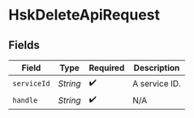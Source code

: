 # HskDeleteApiRequest


## Fields

| Field              | Type               | Required           | Description        |
| ------------------ | ------------------ | ------------------ | ------------------ |
| `serviceId`        | *String*           | :heavy_check_mark: | A service ID.      |
| `handle`           | *String*           | :heavy_check_mark: | N/A                |